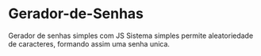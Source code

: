<h1>Gerador-de-Senhas</h1>
Gerador de senhas simples com JS
Sistema simples permite aleatoriedade de caracteres, formando assim uma senha unica.
